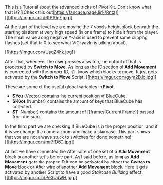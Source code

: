 This is a Tutorial about the advanced tricks of Pivot Kit. Don't know what that is? [[Check this out|https://fancade.page.link/Rntz]]
[[https://imgur.com/6fPf0qF.jpg]]

At the start of the level we are moving the 7 voxels height block beneath the starting platform at very high speed (in one frame) to hide it from the player. The small value along negative Y-axis is used to prevent some clipping flashes (set that to 0 to see what ViChyavIn is talking about).

[[https://imgur.com/UsqZ4Kk.jpg]]

After that, whenever the user presses a switch, the output of that is processed by **Switch to Move**.
As long as the ID section of **Add Movement** is connected with the proper ID, it'll know which blocks to move. It just gets activated by the **Switch to Move** Script.
[[https://imgur.com/gym2BJo.jpg]]

These are some of the useful global variables in **Pivot**.

* **$You**  (Vector) contains the current position of BlueCube.
* **$KGot** (Number) contains the amount of keys that BlueCube has collected.
* **$T** (Number) contains the amount of [[frames|Current Frame]] passed from the start.

In the third part we are checking if BlueCube is in the proper position, and if it is we change the camera zoom and make a staircase.
This part shows that you are not always stuck to switches for doing something!
[[https://imgur.com/mr7fD6G.jpg]]

At last we have connected the After wire of one set of a **Add Movement** block to another set's before part.
As I said before, as long as **Add Movement** gets the proper ID it can be activated by either the **Switch to Move** block or After wire of another **Add Movement** block.
Here it gets activated by another Script to have a good *Staircase Building* effect.
[[https://imgur.com/Pe3UdWH.jpg]]